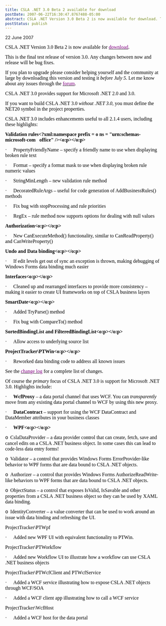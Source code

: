 ```yaml
---
title: CSLA .NET 3.0 Beta 2 available for download
postDate: 2007-06-22T16:30:47.8767488-05:00
abstract: CSLA .NET Version 3.0 Beta 2 is now available for download. This is the final test release of version 3.0. Any changes between now and release will be bug fixes.
postStatus: publish
---
```

22 June 2007

<font face="Calibri" color="#000000" size="3">CSLA .NET Version 3.0 Beta 2 is now available for </font>[<font face="Calibri" color="#800080" size="3">download</font>](http://www.lhotka.net/cslanet/download.aspx)<font face="Calibri" color="#000000" size="3">.</font>

<font face="Calibri" color="#000000" size="3">This is the final test release of version 3.0. Any changes between now and release will be bug fixes.</font>

<font face="Calibri" color="#000000" size="3">If you plan to upgrade please consider helping yourself and the community at large by downloading this version and testing it <i style="mso-bidi-font-style: normal">before July 5</i>. Let me know about any issues through the </font>[<font face="Calibri" color="#800080" size="3">forum</font>](http://forums.lhotka.net/forums/5/ShowForum.aspx)<font face="Calibri" color="#000000" size="3">.</font>

<font face="Calibri" color="#000000" size="3">CSLA .NET 3.0 provides support for Microsoft .NET 2.0 and 3.0.</font>

<font face="Calibri" color="#000000" size="3">If you want to build CSLA .NET 3.0 <i style="mso-bidi-font-style: normal">without .NET 3.0</i>, you must define the NET20 symbol in the project properties.</font>

<font face="Calibri" color="#000000" size="3">CSLA .NET 3.0 includes enhancements useful to all 2.1.4 users, including these highlights:</font>

**<font size="3"><font color="#000000"><font face="Calibri">Validation rules<?xml:namespace prefix = o ns = "urn:schemas-microsoft-com:office:office" /><o:p></o:p></font></font></font>**

<font color="#000000"><span style="FONT-FAMILY: Symbol; mso-fareast-font-family: Symbol; mso-bidi-font-family: Symbol"><span style="mso-list: Ignore"><font size="3">·</font><span style="FONT: 7pt 'Times New Roman'">&nbsp;&nbsp;&nbsp;&nbsp;&nbsp;&nbsp;&nbsp;&nbsp; </span></span></span><font face="Calibri" size="3">PropertyFriendlyName – specify a friendly name to use when displaying broken rule text</font></font>

<font color="#000000"><span style="FONT-FAMILY: Symbol; mso-fareast-font-family: Symbol; mso-bidi-font-family: Symbol"><span style="mso-list: Ignore"><font size="3">·</font><span style="FONT: 7pt 'Times New Roman'">&nbsp;&nbsp;&nbsp;&nbsp;&nbsp;&nbsp;&nbsp;&nbsp; </span></span></span><font face="Calibri" size="3">Format – specify a format mask to use when displaying broken rule numeric values</font></font>

<font color="#000000"><span style="FONT-FAMILY: Symbol; mso-fareast-font-family: Symbol; mso-bidi-font-family: Symbol"><span style="mso-list: Ignore"><font size="3">·</font><span style="FONT: 7pt 'Times New Roman'">&nbsp;&nbsp;&nbsp;&nbsp;&nbsp;&nbsp;&nbsp;&nbsp; </span></span></span><font face="Calibri" size="3">StringMinLength – new validation rule method</font></font>

<font color="#000000"><span style="FONT-FAMILY: Symbol; mso-fareast-font-family: Symbol; mso-bidi-font-family: Symbol"><span style="mso-list: Ignore"><font size="3">·</font><span style="FONT: 7pt 'Times New Roman'">&nbsp;&nbsp;&nbsp;&nbsp;&nbsp;&nbsp;&nbsp;&nbsp; </span></span></span><font face="Calibri" size="3">DecoratedRuleArgs – useful for code generation of AddBusinessRules() methods</font></font>

<font color="#000000"><span style="FONT-FAMILY: Symbol; mso-fareast-font-family: Symbol; mso-bidi-font-family: Symbol"><span style="mso-list: Ignore"><font size="3">·</font><span style="FONT: 7pt 'Times New Roman'">&nbsp;&nbsp;&nbsp;&nbsp;&nbsp;&nbsp;&nbsp;&nbsp; </span></span></span><font face="Calibri" size="3">Fix bug with stopProcessing and rule priorities</font></font>

<font color="#000000"><span style="FONT-FAMILY: Symbol; mso-fareast-font-family: Symbol; mso-bidi-font-family: Symbol"><span style="mso-list: Ignore"><font size="3">·</font><span style="FONT: 7pt 'Times New Roman'">&nbsp;&nbsp;&nbsp;&nbsp;&nbsp;&nbsp;&nbsp;&nbsp; </span></span></span><font face="Calibri" size="3">RegEx – rule method now supports options for dealing with null values</font></font>

**<font size="3"><font color="#000000"><font face="Calibri">Authorization<o:p></o:p></font></font></font>**

<font color="#000000"><span style="FONT-FAMILY: Symbol; mso-fareast-font-family: Symbol; mso-bidi-font-family: Symbol"><span style="mso-list: Ignore"><font size="3">·</font><span style="FONT: 7pt 'Times New Roman'">&nbsp;&nbsp;&nbsp;&nbsp;&nbsp;&nbsp;&nbsp;&nbsp; </span></span></span><font face="Calibri" size="3">New CanExecuteMethod() functionality, similar to CanReadProperty() and CanWriteProperty()</font></font>

**<font size="3"><font color="#000000"><font face="Calibri">Undo and Data binding<o:p></o:p></font></font></font>**

<font color="#000000"><span style="FONT-FAMILY: Symbol; mso-fareast-font-family: Symbol; mso-bidi-font-family: Symbol"><span style="mso-list: Ignore"><font size="3">·</font><span style="FONT: 7pt 'Times New Roman'">&nbsp;&nbsp;&nbsp;&nbsp;&nbsp;&nbsp;&nbsp;&nbsp; </span></span></span><font face="Calibri" size="3">If edit levels get out of sync an exception is thrown, making debugging of Windows Forms data binding much easier</font></font>

**<font size="3"><font color="#000000"><font face="Calibri">Interfaces<o:p></o:p></font></font></font>**

<font color="#000000"><span style="FONT-FAMILY: Symbol; mso-fareast-font-family: Symbol; mso-bidi-font-family: Symbol"><span style="mso-list: Ignore"><font size="3">·</font><span style="FONT: 7pt 'Times New Roman'">&nbsp;&nbsp;&nbsp;&nbsp;&nbsp;&nbsp;&nbsp;&nbsp; </span></span></span><font face="Calibri" size="3">Cleaned up and rearranged interfaces to provide more consistency – making it easier to create UI frameworks on top of CSLA business layers</font></font>

**<font size="3"><font color="#000000"><font face="Calibri">SmartDate<o:p></o:p></font></font></font>**

<font color="#000000"><span style="FONT-FAMILY: Symbol; mso-fareast-font-family: Symbol; mso-bidi-font-family: Symbol"><span style="mso-list: Ignore"><font size="3">·</font><span style="FONT: 7pt 'Times New Roman'">&nbsp;&nbsp;&nbsp;&nbsp;&nbsp;&nbsp;&nbsp;&nbsp; </span></span></span><font face="Calibri" size="3">Added TryParse() method</font></font>

<font color="#000000"><span style="FONT-FAMILY: Symbol; mso-fareast-font-family: Symbol; mso-bidi-font-family: Symbol"><span style="mso-list: Ignore"><font size="3">·</font><span style="FONT: 7pt 'Times New Roman'">&nbsp;&nbsp;&nbsp;&nbsp;&nbsp;&nbsp;&nbsp;&nbsp; </span></span></span><font face="Calibri" size="3">Fix bug with CompareTo() method</font></font>

**<font size="3"><font color="#000000"><font face="Calibri">SortedBindingList and FilteredBindingList<o:p></o:p></font></font></font>**

<font color="#000000"><span style="FONT-FAMILY: Symbol; mso-fareast-font-family: Symbol; mso-bidi-font-family: Symbol"><span style="mso-list: Ignore"><font size="3">·</font><span style="FONT: 7pt 'Times New Roman'">&nbsp;&nbsp;&nbsp;&nbsp;&nbsp;&nbsp;&nbsp;&nbsp; </span></span></span><font face="Calibri" size="3">Allow access to underlying source list</font></font>

**<font size="3"><font color="#000000"><font face="Calibri">ProjectTracker\PTWin<o:p></o:p></font></font></font>**

<font color="#000000"><span style="FONT-FAMILY: Symbol; mso-fareast-font-family: Symbol; mso-bidi-font-family: Symbol"><span style="mso-list: Ignore"><font size="3">·</font><span style="FONT: 7pt 'Times New Roman'">&nbsp;&nbsp;&nbsp;&nbsp;&nbsp;&nbsp;&nbsp;&nbsp; </span></span></span><font face="Calibri" size="3">Reworked data binding code to address all known issues</font></font>

<font face="Calibri" color="#000000" size="3">See the </font>[<font face="Calibri" color="#800080" size="3">change log</font>](http://www.lhotka.net/Article.aspx?area=4&amp;id=0c94aa82-b975-455b-a0c5-f4f7196a2408)<font face="Calibri" color="#000000" size="3"> for a complete list of changes.</font>

<font face="Calibri" color="#000000" size="3">Of course the <i style="mso-bidi-font-style: normal">primary</i> focus of CSLA .NET 3.0 is support for Microsoft .NET 3.0. Highlights include:</font>

<font color="#000000"><span style="FONT-FAMILY: Symbol; mso-fareast-font-family: Symbol; mso-bidi-font-family: Symbol"><span style="mso-list: Ignore"><font size="3">·</font><span style="FONT: 7pt 'Times New Roman'">&nbsp;&nbsp;&nbsp;&nbsp;&nbsp;&nbsp;&nbsp;&nbsp; </span></span></span><font face="Calibri"><font size="3"><b style="mso-bidi-font-weight: normal">WcfProxy</b> – a data portal channel that uses WCF. You can <i style="mso-bidi-font-style: normal">transparently</i></font><font size="3"> move from any existing data portal channel to WCF by using this new proxy.</font></font></font>

<font color="#000000"><span style="FONT-FAMILY: Symbol; mso-fareast-font-family: Symbol; mso-bidi-font-family: Symbol"><span style="mso-list: Ignore"><font size="3">·</font><span style="FONT: 7pt 'Times New Roman'">&nbsp;&nbsp;&nbsp;&nbsp;&nbsp;&nbsp;&nbsp;&nbsp; </span></span></span><font face="Calibri"><b style="mso-bidi-font-weight: normal"><font size="3">DataContract</font></b><font size="3"> – support for using the WCF DataContract and DataMember attributes in your business classes</font></font></font>

<font color="#000000"><span style="FONT-FAMILY: Symbol; mso-fareast-font-family: Symbol; mso-bidi-font-family: Symbol"><span style="mso-list: Ignore"><font size="3">·</font><span style="FONT: 7pt 'Times New Roman'">&nbsp;&nbsp;&nbsp;&nbsp;&nbsp;&nbsp;&nbsp;&nbsp; </span></span></span><b style="mso-bidi-font-weight: normal"><font size="3"><font face="Calibri">WPF<o:p></o:p></font></font></b></font>

<font color="#000000"><span style="FONT-FAMILY: 'Courier New'; mso-fareast-font-family: 'Courier New'"><span style="mso-list: Ignore"><font size="3">o</font><span style="FONT: 7pt 'Times New Roman'">&nbsp;&nbsp; </span></span></span><font face="Calibri" size="3">CslaDataProvider – a data provider control that can create, fetch, save and cancel edits on a CSLA .NET business object. In some cases this can lead to code-less data entry forms!</font></font>

<font color="#000000"><span style="FONT-FAMILY: 'Courier New'; mso-fareast-font-family: 'Courier New'"><span style="mso-list: Ignore"><font size="3">o</font><span style="FONT: 7pt 'Times New Roman'">&nbsp;&nbsp; </span></span></span><font face="Calibri" size="3">Validator – a control that provides Windows Forms ErrorProvider-like behavior to WPF forms that are data bound to CSLA .NET objects.</font></font>

<font color="#000000"><span style="FONT-FAMILY: 'Courier New'; mso-fareast-font-family: 'Courier New'"><span style="mso-list: Ignore"><font size="3">o</font><span style="FONT: 7pt 'Times New Roman'">&nbsp;&nbsp; </span></span></span><font face="Calibri" size="3">Authorizer – a control that provides Windows Forms AuthorizeReadWrite-like behaviors to WPF forms that are data bound to CSLA .NET objects.</font></font>

<font color="#000000"><span style="FONT-FAMILY: 'Courier New'; mso-fareast-font-family: 'Courier New'"><span style="mso-list: Ignore"><font size="3">o</font><span style="FONT: 7pt 'Times New Roman'">&nbsp;&nbsp; </span></span></span><font face="Calibri" size="3">ObjectStatus – a control that exposes IsValid, IsSavable and other properties from a CSLA .NET business object so they can be used by XAML data binding.</font></font>

<font color="#000000"><span style="FONT-FAMILY: 'Courier New'; mso-fareast-font-family: 'Courier New'"><span style="mso-list: Ignore"><font size="3">o</font><span style="FONT: 7pt 'Times New Roman'">&nbsp;&nbsp; </span></span></span><font face="Calibri" size="3">IdentityConverter – a value converter that can be used to work around an issue with data binding and refreshing the UI.</font></font>

<font face="Calibri" color="#000000" size="3">ProjectTracker\PTWpf</font>

<font color="#000000"><span style="FONT-FAMILY: Symbol; mso-fareast-font-family: Symbol; mso-bidi-font-family: Symbol"><span style="mso-list: Ignore"><font size="3">·</font><span style="FONT: 7pt 'Times New Roman'">&nbsp;&nbsp;&nbsp;&nbsp;&nbsp;&nbsp;&nbsp;&nbsp; </span></span></span><font face="Calibri" size="3">Added new WPF UI with equivalent functionality to PTWin.</font></font>

<font face="Calibri" color="#000000" size="3">ProjectTracker\PTWorkflow</font>

<font color="#000000"><span style="FONT-FAMILY: Symbol; mso-fareast-font-family: Symbol; mso-bidi-font-family: Symbol"><span style="mso-list: Ignore"><font size="3">·</font><span style="FONT: 7pt 'Times New Roman'">&nbsp;&nbsp;&nbsp;&nbsp;&nbsp;&nbsp;&nbsp;&nbsp; </span></span></span><font face="Calibri" size="3">Added new Workflow UI to illustrate how a workflow can use CSLA .NET business objects</font></font>

<font face="Calibri" color="#000000" size="3">ProjectTracker\PTWcfClient and PTWcfService</font>

<font color="#000000"><span style="FONT-FAMILY: Symbol; mso-fareast-font-family: Symbol; mso-bidi-font-family: Symbol"><span style="mso-list: Ignore"><font size="3">·</font><span style="FONT: 7pt 'Times New Roman'">&nbsp;&nbsp;&nbsp;&nbsp;&nbsp;&nbsp;&nbsp;&nbsp; </span></span></span><font face="Calibri" size="3">Added a WCF service illustrating how to expose CSLA .NET objects through WCF/SOA</font></font>

<font color="#000000"><span style="FONT-FAMILY: Symbol; mso-fareast-font-family: Symbol; mso-bidi-font-family: Symbol"><span style="mso-list: Ignore"><font size="3">·</font><span style="FONT: 7pt 'Times New Roman'">&nbsp;&nbsp;&nbsp;&nbsp;&nbsp;&nbsp;&nbsp;&nbsp; </span></span></span><font face="Calibri" size="3">Added a WCF client app illustrating how to call a WCF service</font></font>

<font face="Calibri" color="#000000" size="3">ProjectTracker\WcfHost</font>

<font color="#000000"><span style="FONT-FAMILY: Symbol; mso-fareast-font-family: Symbol; mso-bidi-font-family: Symbol"><span style="mso-list: Ignore"><font size="3">·</font><span style="FONT: 7pt 'Times New Roman'">&nbsp;&nbsp;&nbsp;&nbsp;&nbsp;&nbsp;&nbsp;&nbsp; </span></span></span><font face="Calibri" size="3">Added a WCF host for the data portal</font></font>
